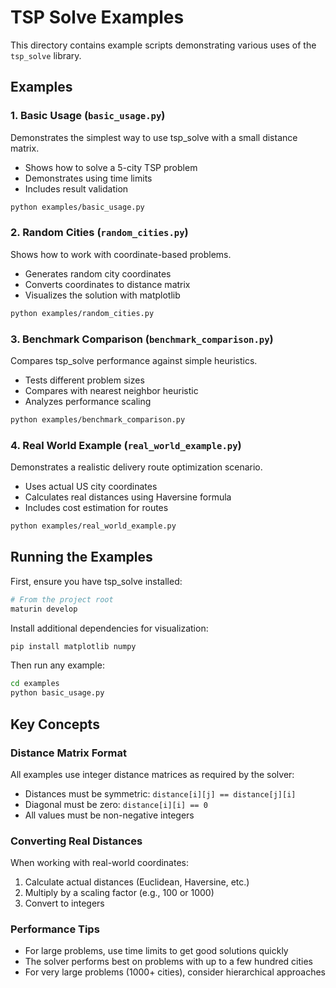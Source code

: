 # TSP Solve Examples

This directory contains example scripts demonstrating various uses of the `tsp_solve` library.

## Examples

### 1. Basic Usage (`basic_usage.py`)
Demonstrates the simplest way to use tsp_solve with a small distance matrix.
- Shows how to solve a 5-city TSP problem
- Demonstrates using time limits
- Includes result validation

```bash
python examples/basic_usage.py
```

### 2. Random Cities (`random_cities.py`)
Shows how to work with coordinate-based problems.
- Generates random city coordinates
- Converts coordinates to distance matrix
- Visualizes the solution with matplotlib

```bash
python examples/random_cities.py
```

### 3. Benchmark Comparison (`benchmark_comparison.py`)
Compares tsp_solve performance against simple heuristics.
- Tests different problem sizes
- Compares with nearest neighbor heuristic
- Analyzes performance scaling

```bash
python examples/benchmark_comparison.py
```

### 4. Real World Example (`real_world_example.py`)
Demonstrates a realistic delivery route optimization scenario.
- Uses actual US city coordinates
- Calculates real distances using Haversine formula
- Includes cost estimation for routes

```bash
python examples/real_world_example.py
```

## Running the Examples

First, ensure you have tsp_solve installed:

```bash
# From the project root
maturin develop
```

Install additional dependencies for visualization:

```bash
pip install matplotlib numpy
```

Then run any example:

```bash
cd examples
python basic_usage.py
```

## Key Concepts

### Distance Matrix Format
All examples use integer distance matrices as required by the solver:
- Distances must be symmetric: `distance[i][j] == distance[j][i]`
- Diagonal must be zero: `distance[i][i] == 0`
- All values must be non-negative integers

### Converting Real Distances
When working with real-world coordinates:
1. Calculate actual distances (Euclidean, Haversine, etc.)
2. Multiply by a scaling factor (e.g., 100 or 1000)
3. Convert to integers

### Performance Tips
- For large problems, use time limits to get good solutions quickly
- The solver performs best on problems with up to a few hundred cities
- For very large problems (1000+ cities), consider hierarchical approaches
